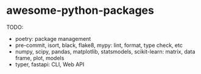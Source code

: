 # awesome-python-packages

TODO:
- poetry: package management
- pre-commit, isort, black, flake8, mypy: lint, format, type check, etc
- numpy, scipy, pandas, matplotlib, statsmodels, scikit-learn: matrix, data frame, plot, models
- typer, fastapi: CLI, Web API
